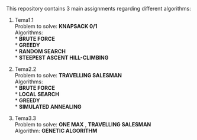 This repository contains 3 main assignments regarding different algorithms:  

1. Tema1.1  
     Problem to solve: **KNAPSACK 0/1**  
     Algorithms:  
          * **BRUTE FORCE**  
          * **GREEDY**  
          * **RANDOM SEARCH**  
          * **STEEPEST ASCENT HILL-CLIMBING**  

2. Tema2.2  
     Problem to solve: **TRAVELLING SALESMAN**  
     Algorithms:  
          * **BRUTE FORCE**  
          * **LOCAL SEARCH**          
          * **GREEDY**  
          * **SIMULATED ANNEALING**    

3. Tema3.3  
     Problem to solve: **ONE MAX** , **TRAVELLING SALESMAN**   
     Algorithm: **GENETIC ALGORITHM**